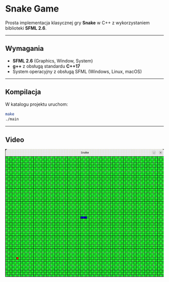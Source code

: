 # Snake Game

Prosta implementacja klasycznej gry **Snake** w C++ z wykorzystaniem biblioteki **SFML 2.6**.

---

## Wymagania

- **SFML 2.6** (Graphics, Window, System)  
- **g++** z obsługą standardu **C++17**  
- System operacyjny z obsługą SFML (Windows, Linux, macOS)

---

## Kompilacja

W katalogu projektu uruchom:

```bash
make
./main
```
---

## Video
![Snake Demo](Video.gif)
